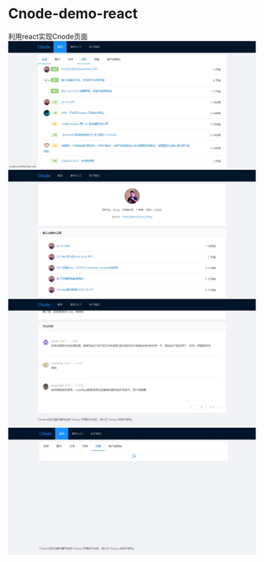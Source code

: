 # Cnode-demo-react
利用react实现Cnode页面
![](https://github.com/xinsuan/Cnode-demo-react/blob/main/cnodeImages/Snipaste_2021-03-26_16-19-28.jpg)
![](https://github.com/xinsuan/Cnode-demo-react/blob/main/cnodeImages/Snipaste_2021-03-26_16-20-39.jpg)
![](https://github.com/xinsuan/Cnode-demo-react/blob/main/cnodeImages/Snipaste_2021-03-26_16-21-00.jpg)
![](https://github.com/xinsuan/Cnode-demo-react/blob/main/cnodeImages/Snipaste_2021-03-26_16-21-21.jpg)

